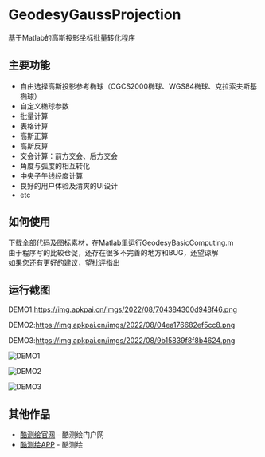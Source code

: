 # GeodesyGaussProjection
基于Matlab的高斯投影坐标批量转化程序
## 主要功能
* 自由选择高斯投影参考椭球（CGCS2000椭球、WGS84椭球、克拉索夫斯基椭球）
* 自定义椭球参数
* 批量计算
* 表格计算
* 高斯正算
* 高斯反算
* 交会计算：前方交会、后方交会
* 角度与弧度的相互转化
* 中央子午线经度计算
* 良好的用户体验及清爽的UI设计
* etc
## 如何使用
 
下载全部代码及图标素材，在Matlab里运行GeodesyBasicComputing.m  
由于程序写的比较仓促，还存在很多不完善的地方和BUG，还望谅解    
如果您还有更好的建议，望批评指出
## 运行截图
 DEMO1:https://img.apkpai.cn/imgs/2022/08/704384300d948f46.png  
 
 DEMO2:https://img.apkpai.cn/imgs/2022/08/04ea176682ef5cc8.png  
 
 DEMO3:https://img.apkpai.cn/imgs/2022/08/9b15839f8f8b4624.png  
 
![DEMO1](https://img.apkpai.cn/imgs/2022/08/704384300d948f46.png)  

![DEMO2](https://img.apkpai.cn/imgs/2022/08/04ea176682ef5cc8.png)  

![DEMO3](https://img.apkpai.cn/imgs/2022/08/9b15839f8f8b4624.png)  

 
## 其他作品
 
* [酷测绘官网](https://www.kucehui.com) - 酷测绘门户网
* [酷测绘APP](https://www.coolapk.com/apk/292226) - 酷测绘
